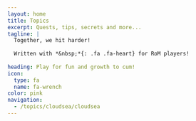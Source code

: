 ```yaml
---
layout: home
title: Topics
excerpt: Quests, tips, secrets and more...
tagline: |
  Together, we hit harder!
  
  Written with *&nbsp;*{: .fa .fa-heart} for RoM players!
  
heading: Play for fun and growth to cum!
icon:
  type: fa
  name: fa-wrench
color: pink
navigation:
  - /topics/cloudsea/cloudsea
---
```

